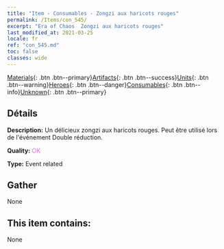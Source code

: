 ```yaml
---
title: "Item - Consumables - Zongzi aux haricots rouges"
permalink: /Items/con_545/
excerpt: "Era of Chaos  Zongzi aux haricots rouges"
last_modified_at: 2021-03-25
locale: fr
ref: "con_545.md"
toc: false
classes: wide
---
```

 [Materials](/fr/Items/){: .btn .btn--primary}[Artifacts](/fr/Items/Artifacts/){: .btn .btn--success}[Units](/fr/Items/Units/){: .btn .btn--warning}[Heroes](/fr/Items/Heroes/){: .btn .btn--danger}[Consumables](/fr/Items/Consumables/){: .btn .btn--info}[Unknown](/fr/Items/Unknown/){: .btn .btn--primary}

## Détails
 **Description:** Un délicieux zongzi aux haricots rouges. Peut être utilisé lors de l'événement Double réduction.

 **Quality:** <span style="color: #DA70D6">OK</span>

 **Type:** Event related

## Gather

  None

## This item contains:

  None

